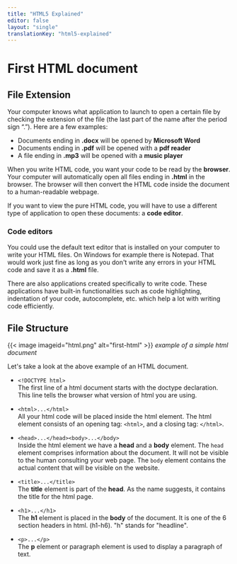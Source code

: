 ```yaml
---
title: "HTML5 Explained"
editor: false
layout: "single"
translationKey: "html5-explained"
---
```


# First HTML document

## File Extension

Your computer knows what application to launch to open a certain file by checking the extension of the file (the last part of the name after the period sign “.”). Here are a few examples:

- Documents ending in **.docx** will be opened by **Microsoft Word**
- Documents ending in **.pdf** will be opened with a **pdf reader**
- A file ending in **.mp3** will be opened with a **music player**

When you write HTML code, you want your code to be read by the **browser**. Your computer will automatically open all files ending in **.html** in the browser. The browser will then convert the HTML code inside the document to a human-readable webpage.

If you want to view the pure HTML code, you will have to use a different type of application to open these documents: a **code editor**.

### Code editors

You could use the default text editor that is installed on your computer to write your HTML files. On Windows for example there is Notepad. That would work just fine as long as you don't write any errors in your HTML code and save it as a **.html** file.

There are also applications created specifically to write code. These applications have built-in functionalities such as code highlighting, indentation of your code, autocomplete, etc. which help a lot with writing code efficiently.

## File Structure

{{< image imageid="html.png" alt="first-html" >}}
_example of a simple html document_

Let's take a look at the above example of an HTML document.

- `<!DOCTYPE html>`   
The first line of a html document starts with the doctype declaration. This line tells the browser what version of html you are using.


- `<html>...</html>`   
All your html code will be placed inside the html element. The html element consists of an opening tag: `<html>`, and a closing tag: `</html>`.

- `<head>...</head><body>...</body>`   
Inside the html element we have a **head** and a **body** element.
The `head` element comprises information about the document. It will not be visible to the human consulting your web page. The `body` element contains the actual content that will be visible on the website.

- `<title>...</title>`   
The **title** element is part of the **head**. As the name suggests, it contains the title for the html page.

- `<h1>...</h1>`   
The **h1** element is placed in the **body** of the document. It is one of the 6 section headers in html. (h1-h6). "h" stands for "headline".

- `<p>...</p>`   
The **p** element or paragraph element is used to display a paragraph of text.
